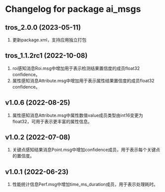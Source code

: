 # Changelog for package ai_msgs

tros_2.0.0 (2023-05-11)
------------------
1. 更新package.xml，支持应用独立打包

tros_1.1.2rc1 (2022-10-08)
------------------
1. roi感知消息Roi.msg中增加用于表示检测结果置信度的成员float32 confidence。
2. 属性感知消息Attribute.msg中增加用于表示属性结果置信度的成员float32 confidence。

v1.0.6 (2022-08-25)
------------------
1. 属性感知消息Attribute.msg中属性数值value成员类型由int16变更为float32，可用于表示更丰富的属性信息。

v1.0.2 (2022-07-08)
------------------
1. 关键点感知结果消息Point.msg中增加confidence成员，用于表示每个关键点的置信度。

v1.0.1 (2022-06-23)
------------------
1. 性能统计信息Perf.msg中增加time_ms_duration成员，用于表示处理耗时。
